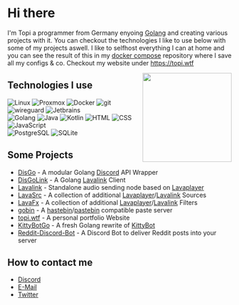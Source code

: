 # Hi there

I'm Topi a programmer from Germany enyoing [Golang](https://go.dev/) and creating various projects with it. You can checkout the technologies I like to use below with some of my projects aswell. I like to selfhost everything I can at home and you can see the result of this in my [docker compose](https://github.com/TopiSenpai/docker) repository where I save all my configs & co.
Checkout my website under https://topi.wtf

<img src="https://kittybot.de/img/KittyBlink.4e6166f0.gif" width="200px" height="200px" align="right">

## Technologies I use

<p>
  <img alt="Linux" src="https://img.shields.io/badge/-Linux-informational?style=for-the-badge&logo=linux&logoColor=white&color=FCC624" />
  <img alt="Proxmox" src="https://img.shields.io/badge/-Proxmox-informational?style=for-the-badge&logo=proxmox&logoColor=white&color=E57000" />
  <img alt="Docker" src="https://img.shields.io/badge/-Docker-informational?style=for-the-badge&logo=docker&logoColor=white&color=2496ED" />
  <img alt="git" src="https://img.shields.io/badge/-Git-informational?style=for-the-badge&logo=git&logoColor=white&color=F05032" />
  <img alt="wireguard" src="https://img.shields.io/badge/-Wireguard-informational?style=for-the-badge&logo=wireguard&logoColor=white&color=88171A" />
  <img alt="Jetbrains" src="https://img.shields.io/badge/-Jetbrains-informational?style=for-the-badge&logo=jetbrains&logoColor=white&color=000000" />
  <br />

  <img alt="Golang" src="https://img.shields.io/badge/-Golang-informational?style=for-the-badge&logo=go&logoColor=white&color=00ADD8" />
  <img alt="Java" src="https://img.shields.io/badge/-Java-informational?style=for-the-badge&logo=openjdk&logoColor=black&color=FFFFFF" />
  <img alt="Kotlin" src="https://img.shields.io/badge/-Kotlin-informational?style=for-the-badge&logo=kotlin&logoColor=white&color=7F52FF" />
  <img alt="HTML" src="https://img.shields.io/badge/-HTML-informational?style=for-the-badge&logo=html5&logoColor=white&color=E34F26" />
  <img alt="CSS" src="https://img.shields.io/badge/-CSS-informational?style=for-the-badge&logo=css3&logoColor=white&color=1572B6" />
  <img alt="JavaScript" src="https://img.shields.io/badge/-JavaScript-informational?style=for-the-badge&logo=javascript&logoColor=white&color=F7DF1E" />

  <br />
  <img alt="PostgreSQL" src="https://img.shields.io/badge/-PostgreSQL-informational?style=for-the-badge&logo=postgresql&logoColor=white&color=4169E1" />
  <img alt="SQLite" src="https://img.shields.io/badge/-SQLite-informational?style=for-the-badge&logo=sqlite&logoColor=white&color=47A248" />
</p>

## Some Projects

* [DisGo](https://github.com/disgoorg/disgo) - A modular Golang [Discord](httos://discord.com) API Wrapper
* [DisGoLink](https://github.com/disgoorg/disgolink) -  A Golang [Lavalink](https://github.com/freyacodes/Lavalink) Client 
* [Lavalink](https://github.com/freyacodes/Lavalink) - Standalone audio sending node based on [Lavaplayer](https://github.com/sedmelluq/lavaplayer) 
* [LavaSrc](https://github.com/TopiSenpai/LavaSrc) -  A collection of additional [Lavaplayer](https://github.com/sedmelluq/lavaplayer)/[Lavalink](https://github.com/freyacodes/Lavalink) Sources
* [LavaFx](https://github.com/TopiSenpai/LavaFx) - A collection of additional [Lavaplayer](https://github.com/sedmelluq/lavaplayer)/[Lavalink](https://github.com/freyacodes/Lavalink) Filters 
* [gobin](https://github.com/TopiSenpai/gobin) -  A [hastebin](https://hastebin.com)/[pastebin](https://pastebin.com/) compatible paste server
* [topi.wtf](https://github.com/TopiSenpai/topi.wtf) - A personal portfolio Website
* [KittyBotGo](https://github.com/KittyBot-Org/KittyBotGo) - A fresh Golang rewrite of [KittyBot](https://github.com/KittyBot-Org/KittyBot)
* [Reddit-Discord-Bot](https://github.com/TopiSenpai/Reddit-Discord-Bot) - A Discord Bot to deliver Reddit posts into your server

## How to contact me

* [Discord](https://discord.gg/sD3ABd5)
* [E-Mail](mailto:hi@topi.wtf) 
* [Twitter](https://twitter.com/TopiSenpai)
